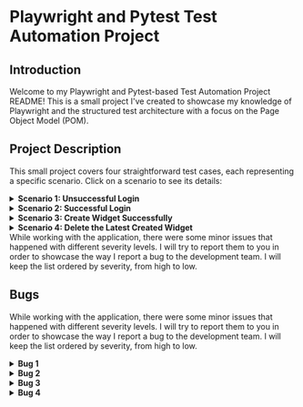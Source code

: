 # Playwright and Pytest Test Automation Project

## Introduction

Welcome to my Playwright and Pytest-based Test Automation Project README! This is a small project I've created to showcase my knowledge of Playwright and the structured test architecture with a focus on the Page Object Model (POM).

## Project Description

This small project covers four straightforward test cases, each representing a specific scenario. Click on a scenario to see its details:

<details>
  <summary><b>Scenario 1: Unsuccessful Login</b></summary>

  **Test Case ID: TC-001**

  **Test Case Description**: Make sure the user cannot log in by providing the correct username and a wrong password.

  **Preconditions**:
  - An email that has already been registered correctly exists.
  - The user is logged out.

  **Test Steps**:

  1. **Step 1: Navigate to Userlike Website**
     - **Action**: Open a web browser and navigate to the Userlike website (https://www.userlike.com/en/).
     - **Expected Behavior**: The Userlike website should load successfully.

  2. **Step 2: Access Login Popup**
     - **Action**: Click on the "Log In" button.
     - **Expected Behavior**: A pop-up should appear, displaying email and password fields.

  3. **Step 3: Enter Correct Email Address**
     - **Action**: Enter a registered and correct email address into the email field.
     - **Expected Behavior**: The entered email address should be visible in the email field.

  4. **Step 4: Enter Wrong Password**
     - **Action**: Enter an incorrect password into the password field.
     - **Expected Behavior**: The entered password should be visible in the password field.

  5. **Step 5: Log In**
     - **Action**: Click the "Log In" button within the pop-up.
     - **Expected Behavior**: An error message should appear, stating "Wrong email or password." The user should not be able to navigate to the dashboard.

  **Pass Criteria**: The user cannot log in with a correct email and incorrect password, and an error message is displayed.

  **Fail Criteria**: The user is able to log in with incorrect credentials, or no error message is displayed.

<summary><b>Other Test Cases for Unsuccessful Login</b></summary>

    - Verify that the user cannot log in when they do not provide an email address.
    - Verify that the user cannot log in when they do not provide a password.
    - Verify that the user cannot log in when they provide an incorrect email address.
    - Verify that the user cannot log in when they provide an incorrect password.
    - Verify that the user cannot log in when they provide an email that is not registered in the system.
  </details>
</details>

<details>
  <summary><b>Scenario 2: Successful Login</b></summary>

  **Test Case ID: TC-002**

  **Test Case Description**: Verify that a user can successfully log in by providing the correct username and password.

  **Preconditions**:
  - An email that has already been registered correctly exists.
  - The user is logged out.

  **Test Steps**:

  1. **Step 1: Navigate to Userlike Website**
     - **Action**: Open a web browser and navigate to the Userlike website (https://www.userlike.com/en/).
     - **Expected Behavior**: The Userlike website should load successfully.

  2. **Step 2: Access Login Popup**
     - **Action**: Click on the "Log In" button.
     - **Expected Behavior**: A pop-up should appear, displaying email and password fields.

  3. **Step 3: Enter Email Address**
     - **Action**: Enter a registered email address into the email field.
     - **Expected Behavior**: The entered email address should be visible in the email field.

  4. **Step 4: Enter Password**
     - **Action**: Enter the corresponding password into the password field.
     - **Expected Behavior**: The entered password should be visible in the password field.

  5. **Step 5: Log In**
     - **Action**: Click the "Log In" button within the pop-up.
     - **Expected Behavior**: Upon successful login, the user should be navigated to the Userlike dashboard.

  **Pass Criteria**: The user successfully logs in, and the Userlike dashboard is displayed.

  **Fail Criteria**: The user encounters errors during the login process, or the dashboard is not accessible.
</details>

<details>
  <summary><b>Scenario 3: Create Widget Successfully</b></summary>

  **Test Case ID: TC-003**

  **Test Case Description**: Verify that the user can create a new widget successfully.

  **Preconditions**:
  - There should be a trial user registered and available.
  - For trial users, there should be fewer than 4 widgets available.
  - For trial users, there should be some days left from their trial.

  **Test Steps**:

  1. **Step 1: Navigate to Userlike Website**
     - **Action**: Open a web browser and navigate to the Userlike website (https://www.userlike.com/en/).
     - **Expected Behavior**: The Userlike website should load successfully.

  2. **Step 2: Log In Successfully**
     - **Action**: Log in successfully.
     - **Expected Behavior**: The user should navigate to the Userlike dashboard.

  3. **Step 3: Access Channels Menu**
     - **Action**: Click on "Channels" from the left menu.
     - **Expected Behavior**: The channels submenu should open.

  4. **Step 4: Access Website Widget Page**
     - **Action**: Click on "Website Widget" from the channels submenu.
     - **Expected Behavior**: The website widget details page should appear.

  5. **Step 5: Create New Widget**
     - **Action**: Click on the "Add Widget" button.
     - **Expected Behavior**: A "Create Widget" popup should appear.

  6. **Step 6: Confirm New Widget Creation**
     - **Action**: Click on the "Create Widget" button within the popup.
     - **Expected Behavior**: A new widget should be created, and the user should be able to copy and configure it.

  **Pass Criteria**: A new widget is successfully created, and the user can copy and configure it.
</details>

<details>
 <summary><b>Scenario 4: Delete the Latest Created Widget</b></summary>

  **Test Case ID: TC-004**

  **Test Case Description**: Make sure the user can delete the created widget successfully.

  **Preconditions**:
  - There should be a trial user registered and available.
  - There should be at least more than 2 widgets available.
  - For trial users, there should be some days left from their trial.

  **Test Steps**:

  1. **Step 1: Navigate to Userlike Website**
     - **Action**: Open a web browser and navigate to the Userlike website (https://www.userlike.com/en/).
     - **Expected Behavior**: The Userlike website should load successfully.

  2. **Step 2: Log In Successfully**
     - **Action**: Log in successfully.
     - **Expected Behavior**: The user should navigate to the Userlike dashboard.

  3. **Step 3: Access Channels Menu**
     - **Action**: Click on "Channels" from the left menu.
     - **Expected Behavior**: The channels submenu should open.

  4. **Step 4: Access Website Widget Page**
     - **Action**: Click on "Website Widget" from the channels submenu.
     - **Expected Behavior**: The website widget details page should appear.

  5. **Step 5: Delete Latest Created Widget**
     - **Action**: From the widget row list, click on the delete button on the top widget in the row.
     - **Expected Behavior**: A delete popup should appear.

  6. **Step 6: Confirm Widget Deletion**
     - **Action**: Click on the "Delete" button within the popup.
     - **Expected Behavior**: The widget should be removed successfully and get deleted from the widget rows.

  **Pass Criteria**: The latest created widget is successfully deleted from the widget rows.

  **Fail Criteria**: The widget deletion process encounters errors, or the widget is not removed from the widget rows.
</details>
While working with the application, there were some minor issues that happened with different severity levels. I will try to report them to you in order to showcase the way I report a bug to the development team. I will keep the list ordered by severity, from high to low.

## Bugs 

While working with the application, there were some minor issues that happened with different severity levels. I will try to report them to you in order to showcase the way I report a bug to the development team. I will keep the list ordered by severity, from high to low.

<details>
  <summary><b>Bug 1</b></summary>

  ### Bug 1: Crash on Deleting the Widget

  **Description:**
  A crash occurs when a user attempts to delete a widget and clicks the DELETE button multiple times or rapidly. The crash leads to a pop-up error message.

  **Reproduction Steps:**

  1. Log in to the application.
  2. Navigate to the dashboard where widgets are listed.
  3. Identify a widget that should be deleted.
  4. Click on the "Delete" button.
  5. Quickly click the "Delete" button again or click it multiple times.

  **Expected Behavior:**

  - Clicking the "Delete" button multiple times should not lead to a crash.
  - The system should prevent multiple clicks or actions on the button until the first action is successfully processed and a response is received.

  **Actual Behavior:**

  - Clicking the "Delete" button multiple times or rapidly leads to a crash.
  - A pop-up error message with the title "It looks like we're having issues" appears, prompting the user to enter additional information.


  **Attachments:**

  - Screen shots/logs/videos / etc. will be provided.
</details>

<details>
  <summary><b>Bug 2</b></summary>

 ### Bug 2: Website Widget Popup Won't Appear Correctly if We Scroll the Page Before Clicking on Add Widget Button

  **Description:**
  If a user navigates to the website widget section and, just before clicking the "Add widget" button, scrolls the page slightly to check the bottom of the page, the popup does not appear correctly on the screen. The screen becomes darker, but the popup is not visible without scrolling down. This results in a poor user experience that should be addressed.

  **Reproduction Steps:**

  1. Navigate to the Userlike website.
  2. Log in successfully.
  3. Go to the website widget page.
  4. Scroll the page upward slightly.
  5. Click on the "Add widget" button.

  **Expected Behavior:**

  - Regardless of whether the user scrolls the page, the popup should appear correctly on the screen, ensuring that the user can easily create a widget.

  **Actual Behavior:**

  - When the user scrolls the page before clicking the "Add widget" button, the page becomes darker, but the new widget popup does not appear correctly on the screen. To see the popup, the user must scroll down a bit.
</details>

<details>
  <summary><b>Bug 3</b></summary>

 ### Bug 3: Session Expiring Leads to User Experience Issues

  **Description**:
  If a user leaves a page for an extended period, causing their session to expire, it results in functionality issues. Users are unable to interact with the application correctly, and they can't rectify the issue without refreshing the page. For example, when on the website widget page, if the user's session expires, attempting to delete a widget results in nothing happening. Instead of the trash icon, a loading icon is displayed.

  **Reproduction Steps**:
  1. Navigate to the Userlike website.
  2. Log in successfully.
  3. Go to the website widget page.
  4. Leave the page unattended for an extended period to allow the session to expire.
  5. Click on the trash icon to remove a widget.

  **Expected Behavior**:
  - It would be helpful to display an error to the user after their session expires. This way, users can understand that they should refresh the page, avoiding confusion when using the service.

  **Actual Behavior**:
  - No error is shown, and the application's functionality doesn't work correctly after the session expires.
</details>
<details>
  <summary><b>Bug 4</b></summary>

 ### Bug 4: Typo in Organizations Description

  **Description**:
  In the organization description, there is a typo in the text:
  "You can manage multiple organizations in one account. Each organization has its own configuration, i.e. its own Widgets, operator accounts, macros and so on. You current plan only supports one default organization."

  The phrase "You current plan" should be corrected to "Your current plan."

  **Reproduction Steps**:
  1. Navigate to the Userlike website.
  2. Log in successfully.
  3. Go to the account section.
  4. Access the organizations page.

  **Expected Behavior**:
  - The text should read "your current account."

  **Actual Behavior**:
  - The text displays "you current account."






